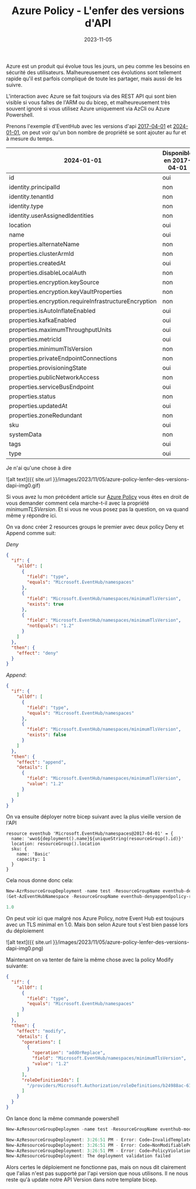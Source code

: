 ﻿---
layout: post
title: Azure Policy - L'enfer des versions d'API
date: 2023-11-05
categories: [ "Azure", "Policy" ]
comments_id: 184 
---

Azure est un produit qui évolue tous les jours, un peu comme les besoins en sécurité des utilisateurs. Malheureusement ces évolutions sont tellement rapide qu'il est parfois compliqué de toute les partager, mais aussi de les suivre.

L'interaction avec Azure se fait toujours via des REST API qui sont bien visible si vous faîtes de l'ARM ou du bicep, et malheureusement très souvent ignoré si vous utilisez Azure uniquement via AzCli ou Azure Powershell.

Prenons l'exemple d'EventHub avec les versions d'api [2017-04-01](https://learn.microsoft.com/en-us/rest/api/eventhub/namespaces/create-or-update?view=rest-eventhub-2017-04-01&tabs=HTTP#definitions&WT.mc_id=AZ-MVP-4039694) et [2024-01-01](https://learn.microsoft.com/en-us/rest/api/eventhub/namespaces/create-or-update?view=rest-eventhub-2024-01-01&tabs=HTTP#definitions&WT.mc_id=AZ-MVP-4039694), on peut voir qu'un bon nombre de propriété se sont ajouter au fur et à mesure du temps.

|2024-01-01|Disponible en 2017-04-01 |
|---|---|
|id|oui|
|identity.principalId|non|
|identity.tenantId|non|
|identity.type|non|
|identity.userAssignedIdentities|non|
|location|oui|
|name|oui|
|properties.alternateName|non|
|properties.clusterArmId|non|
|properties.createdAt|oui|
|properties.disableLocalAuth|non|
|properties.encryption.keySource|non|
|properties.encryption.keyVaultProperties|non|
|properties.encryption.requireInfrastructureEncryption|non|
|properties.isAutoInflateEnabled|oui|
|properties.kafkaEnabled|oui|
|properties.maximumThroughputUnits|oui|
|properties.metricId|oui|
|properties.minimumTlsVersion|non|
|properties.privateEndpointConnections|non|
|properties.provisioningState|oui|
|properties.publicNetworkAccess|non|
|properties.serviceBusEndpoint|oui|
|properties.status|non|
|properties.updatedAt|oui|
|properties.zoneRedundant|non|
|sku|oui|
|systemData|non|
|tags|oui|
|type|oui|

<p></p>
Je n'ai qu'une chose à dire

![alt text]({{ site.url }}/images/2023/11/05/azure-policy-lenfer-des-versions-dapi-img0.gif)

Si vous avez lu mon précédent article sur [Azure Policy](https://woivre.fr/blog/2023/10/azure-policy-un-outil-puissant-pour-votre-gouvernance-seulement-si-on-lutilise-bien) vous êtes en droit de vous demander comment cela marche-t-il avec la propriété *minimumTLSVersion*. Et si vous ne vous posez pas la question, on va quand même y répondre ici.

On va donc créer 2 resources groups le premier avec deux policy Deny et Append comme suit:

*Deny*

```json
{
  "if": {
    "allOf": [
      {
        "field": "type",
        "equals": "Microsoft.EventHub/namespaces"
      },
      {
        "field": "Microsoft.EventHub/namespaces/minimumTlsVersion",
        "exists": true
      },
      {
        "field": "Microsoft.EventHub/namespaces/minimumTlsVersion",
        "notEquals": "1.2"
      }
    ]
  },
  "then": {
    "effect": "deny"
  }
}
```

*Append*:

```json
{
  "if": {
    "allOf": [
      {
        "field": "type",
        "equals": "Microsoft.EventHub/namespaces"
      },
      {
        "field": "Microsoft.EventHub/namespaces/minimumTlsVersion",
        "exists": false
      }
    ]
  },
  "then": {
    "effect": "append",
    "details": [
      {
        "field": "Microsoft.EventHub/namespaces/minimumTlsVersion",
        "value": "1.2"
      }
    ]
  }
}
```

On va ensuite déployer notre bicep suivant avec la plus vieille version de l'API

```bicep
resource eventhub 'Microsoft.EventHub/namespaces@2017-04-01' = {
  name: 'wwo${deployment().name}${uniqueString(resourceGroup().id)}'
  location: resourceGroup().location
  sku: {
    name: 'Basic'
    capacity: 1
  }
}
```

Cela nous donne donc cela:

```powershell
New-AzrRsourceGroupDeployment -name test -ResourceGroupName eventhub-denyappendpolicy-rg -TemplateFile .\main.bicep | Out-Null
(Get-AzEventHubNamespace -ResourceGroupName eventhub-denyappendpolicy-rg).minimumTLSVersion

1.0
```

On peut voir ici que malgré nos Azure Policy, notre Event Hub est toujours avec un TLS minimal en 1.0.
Mais bon selon Azure tout s'est bien passé lors du déploiement

![alt text]({{ site.url }}/images/2023/11/05/azure-policy-lenfer-des-versions-dapi-img0.png)

Maintenant on va tenter de faire la même chose avec la policy Modify suivante:

```json
{
  "if": {
    "allOf": [
      {
        "field": "type",
        "equals": "Microsoft.EventHub/namespaces"
      }
    ]
  },
  "then": {
    "effect": "modify",
    "details": {
      "operations": [
        {
          "operation": "addOrReplace",
          "field": "Microsoft.EventHub/namespaces/minimumTlsVersion",
          "value": "1.2"
        }
      ],
      "roleDefinitionIds": [
        "/providers/Microsoft.Authorization/roleDefinitions/b24988ac-6180-42a0-ab88-20f7382dd24c"
      ]
    }
  }
}
```

On lance donc la même commande powershell

```powershell
New-AzResourceGroupDeploymen -name test -ResourceGroupName eventhub-modifypolicy-rg -TemplateFile .\main.bicep | Out-Null (Get-AzEventHubNamespace -ResourceGroupName eventhub-modifypolicy-rg).minimumTLSVersion

New-AzResourceGroupDeployment: 3:26:51 PM - Error: Code=InvalidTemplateDeployment; Message=The template deployment failed because of policy violation. Please see details for more information.
New-AzResourceGroupDeployment: 3:26:51 PM - Error: Code=NonModifiablePolicyAlias; Message=The aliases: 'Microsoft.EventHub/namespaces/minimumTlsVersion' are not modifiable in requests using API version: '2017-04-01'. This can happen in requests using API versions for which the aliases do not support the 'modify' effect, or support the 'modify' effect with a different token type.
New-AzResourceGroupDeployment: 3:26:51 PM - Error: Code=PolicyViolation; Message=Unable to apply 'modify' operation using the alias: 'Microsoft.EventHub/namespaces/minimumTlsVersion'. This alias is not modifiable in requests using API versions: '2021-11-01,2021-06-01-preview,2021-01-01-preview,2018-01-01-preview,2017-04-01,2015-08-01,2014-09-01'. See https://aka.ms/policy-modify-conflicts for details. Policies: '{"policyAssignment":{"name":"eventhub-modify-tls","id":"/subscriptions/9d854bbf-c6b3-4b03-a3de-cc4dc16cad0f/resourceGroups/eventhub-modifypolicy-rg/providers/Microsoft.Authorization/policyAssignments/9a2a2c2a500740c69c10bb47"},"policyDefinition":{"name":"eventhub-modify-tls","id":"/subscriptions/9d854bbf-c6b3-4b03-a3de-cc4dc16cad0f/providers/Microsoft.Authorization/policyDefinitions/9ea2d44b-9311-4896-8c2d-dd0cd7907e8f"}}'
New-AzResourceGroupDeployment: The deployment validation failed
```

Alors certes le déploiement ne fonctionne pas, mais on nous dit clairement que l'alias n'est pas supporté par l'api version que nous utilisons. Il ne nous reste qu'à update notre API Version dans notre template bicep.
